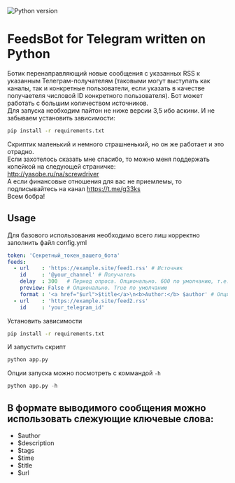 ![Python version](https://img.shields.io/badge/python-3.5-brightgreen.svg)
<!--[![Build Status](https://travis-ci.org/shpaker/pyFeedsTgBot.svg?branch=master)](https://travis-ci.org/shpaker/pyFeedsTgBot)  -->
# FeedsBot for Telegram written on Python
Ботик перенаправляющий новые сообщения с указанных RSS к указанным Телеграм-получателям (таковыми могут выступать как каналы, так и конкретные пользователи, если указать в качестве получаетеля числовой ID конкретного пользователя). Бот может работать с большим количеством источников.  
Для запуска необходим пайтон не ниже версии 3,5 ибо аскини. И не забываем установить зависимости:  
```bash
pip install -r requirements.txt
```
Скриптик маленький и немного страшненький, но он же работает и это отрадно.  
Если захотелось сказать мне спасибо, то можно меня поддержать копейкой на следующей страничке:  
http://yasobe.ru/na/screwdriver  
А если финансовые отношения для вас не приемлемы, то подписывайтесь на канал https://t.me/g33ks  
Всем бобра!

## Usage
Для базового использования необходимо всего лиш корректно заполнить файл config.yml
```yaml
token: 'Секретный_токен_вашего_бота'
feeds:
  - url    : 'https://example.site/feed1.rss' # Источник
    id     : '@your_channel' # Получатель
    delay  : 300   # Период опроса. Опционально. 600 по умолчанию, т.е. 10 минут
    preview: False # Опционально. True по умолчанию 
    format : '<a href="$url">$title</a>\n<b>Author:</b> $author' # Опционально. Формат выводимого сообщения. По умолчанию: '<b>$title</b>\n$url' by default
  - url    : 'https://example.site/feed2.rss'
    id     : 'your_telegram_id'
```
Установить зависимости  
```bash
pip install -r requirements.txt
```
И запустить скрипт  
```python
python app.py
```
Опции запуска можно посмотреть с коммандой `-h`
```python
python app.py -h
```
## В формате выводимого сообщения можно использовать слежующие ключевые слова:
* $author
* $description
* $tags
* $time
* $title
* $url
